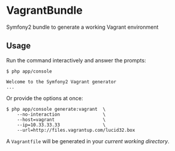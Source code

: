 VagrantBundle
=============

Symfony2 bundle to generate a working Vagrant environment


Usage
-----

Run the command interactively and answer the prompts:

    $ php app/console

    Welcome to the Symfony2 Vagrant generator
    ...


Or provide the options at once:

    $ php app/console generate:vagrant  \
        --no-interaction                \
        --host=vagrant                  \
        --ip=10.33.33.33                \
        --url=http://files.vagrantup.com/lucid32.box

A `Vagrantfile` will be generated in your *current working directory*.
